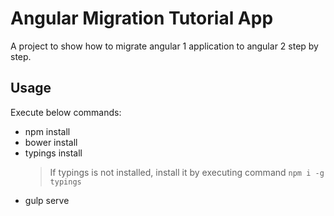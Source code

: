 # Angular Migration Tutorial App
A project to show how to migrate angular 1 application to  angular 2 step by step.

## Usage
Execute below commands:
- npm install
- bower install
- typings install
    > If typings is not installed, install it by executing command `npm i -g typings`
- gulp serve